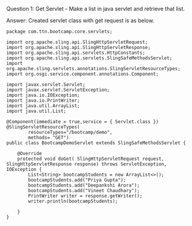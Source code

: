 Question 1: Get Servlet - Make a list in java servlet and retrieve that list.

Answer: Created servlet class with get request is as below.

    package com.ttn.bootcamp.core.servlets;
    
    import org.apache.sling.api.SlingHttpServletRequest;
    import org.apache.sling.api.SlingHttpServletResponse;
    import org.apache.sling.api.servlets.HttpConstants;
    import org.apache.sling.api.servlets.SlingSafeMethodsServlet;
    import org.apache.sling.servlets.annotations.SlingServletResourceTypes;
    import org.osgi.service.component.annotations.Component;
    
    import javax.servlet.Servlet;
    import javax.servlet.ServletException;
    import java.io.IOException;
    import java.io.PrintWriter;
    import java.util.ArrayList;
    import java.util.List;
    
    @Component(immediate = true,service = { Servlet.class })
    @SlingServletResourceTypes(
            resourceTypes="/bootcamp/demo",
            methods= "GET")
    public class BootcampDemoServlet extends SlingSafeMethodsServlet {
    
        @Override
        protected void doGet( SlingHttpServletRequest request, SlingHttpServletResponse response) throws ServletException, IOException {
            List<String> bootcampStudents = new ArrayList<>();
            bootcampStudents.add("Priya Gupta");
            bootcampStudents.add("Deepankshi Arora");
            bootcampStudents.add("Vineet Chaudhary");
            PrintWriter writer = response.getWriter();
            writer.println(bootcampStudents);
    
        }
    }

